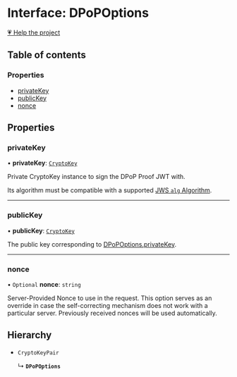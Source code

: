 # Interface: DPoPOptions

[💗 Help the project](https://github.com/sponsors/panva)

## Table of contents

### Properties

- [privateKey](DPoPOptions.md#privatekey)
- [publicKey](DPoPOptions.md#publickey)
- [nonce](DPoPOptions.md#nonce)

## Properties

### privateKey

• **privateKey**: [`CryptoKey`]( https://developer.mozilla.org/docs/Web/API/CryptoKey )

Private CryptoKey instance to sign the DPoP Proof JWT with.

Its algorithm must be compatible with a supported [JWS `alg` Algorithm](../types/JWSAlgorithm.md).

___

### publicKey

• **publicKey**: [`CryptoKey`]( https://developer.mozilla.org/docs/Web/API/CryptoKey )

The public key corresponding to [DPoPOptions.privateKey](DPoPOptions.md#privatekey).

___

### nonce

• `Optional` **nonce**: `string`

Server-Provided Nonce to use in the request. This option serves as an override in case the
self-correcting mechanism does not work with a particular server. Previously received nonces
will be used automatically.

## Hierarchy

- `CryptoKeyPair`

  ↳ **`DPoPOptions`**
